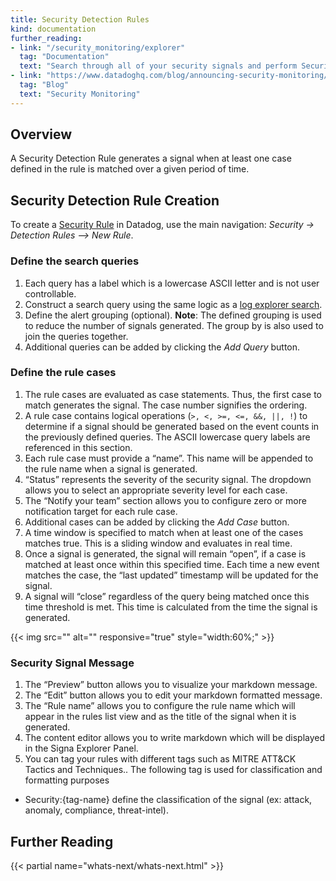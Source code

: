 ```yaml
---
title: Security Detection Rules
kind: documentation
further_reading:
- link: "/security_monitoring/explorer"
  tag: "Documentation"
  text: "Search through all of your security signals and perform Security Analytics"
- link: "https://www.datadoghq.com/blog/announcing-security-monitoring/"
  tag: "Blog"
  text: "Security Monitoring"
---
```


## Overview

A Security Detection Rule generates a signal when at least one case defined in the rule is matched over a given period of time.

## Security Detection Rule Creation

To create a [Security Rule][1] in Datadog, use the main navigation: *Security → Detection Rules --> New Rule*.

### Define the search queries

1. Each query has a label which is a lowercase ASCII letter and is not user controllable.
2. Construct a search query using the same logic as a [log explorer search][2].
3. Define the alert grouping (optional). **Note**: The defined grouping is used to reduce the number of signals generated. The group by is also used to join the queries together.  
4. Additional queries can be added by clicking the *Add Query* button. 


### Define the rule cases
1. The rule cases are evaluated as case statements. Thus, the first case to match generates the signal. The case number signifies the ordering.
2. A rule case contains logical operations (`>, <, >=, <=, &&, ||, !`) to determine if a signal should be generated based on the event counts in the previously defined queries. The ASCII lowercase query labels are referenced in this section. 
3. Each rule case must provide a “name”. This name will be appended to the rule name when a signal is generated. 
4. “Status” represents the severity of the security signal. The dropdown allows you to select an appropriate severity level for each case. 
5. The “Notify your team” section allows you to configure zero or more notification target for each rule case. 
6. Additional cases can be added by clicking the *Add Case* button. 
7. A time window is specified to match when at least one of the cases matches true. This is a sliding window and evaluates in real time. 
8. Once a signal is generated, the signal will remain “open”, if a case is matched at least once within this specified time. Each time a new event matches the case, the “last updated” timestamp will be updated for the signal. 
9. A signal will “close” regardless of the query being matched once this time threshold is met. This time is calculated from the time the signal is generated. 



{{< img src="" alt="" responsive="true" style="width:60%;" >}}




### Security Signal Message
1. The “Preview” button allows you to visualize your markdown message.
2. The “Edit” button allows you to edit your markdown formatted message.
3. The “Rule name” allows you to configure the rule name which will appear in the rules list view and as the title of the signal when it is generated. 
4. The content editor allows you to write markdown which will be displayed in the Signa Explorer Panel. 
5. You can tag your rules with different tags such as MITRE ATT&CK Tactics and Techniques.. The following tag is used for classification and formatting purposes
* Security:{tag-name} define the classification of the signal (ex: attack, anomaly, compliance, threat-intel). 





## Further Reading 
{{< partial name="whats-next/whats-next.html" >}}


[1]: https://app.datadoghq.com/monitors#create/log
[2]: /logs/explorer/search
